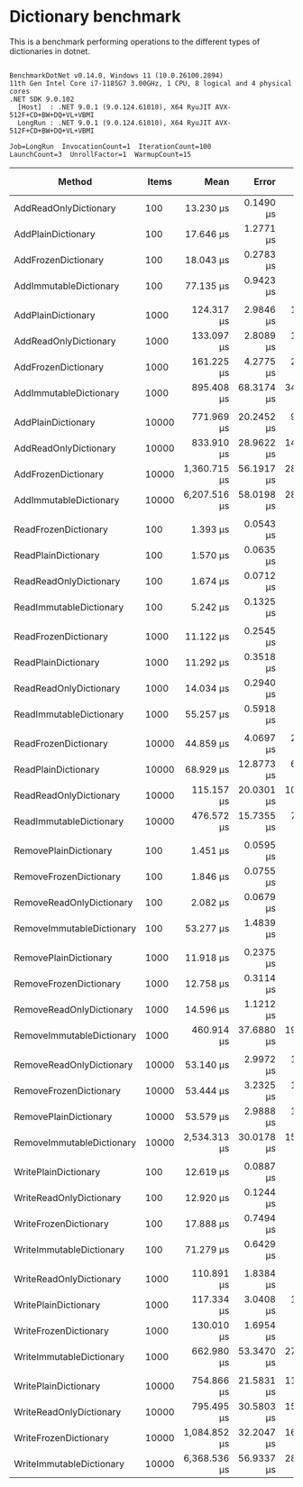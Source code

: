 # Dictionary benchmark

This is a benchmark performing operations to the different types of dictionaries in dotnet.

```

BenchmarkDotNet v0.14.0, Windows 11 (10.0.26100.2894)
11th Gen Intel Core i7-1185G7 3.00GHz, 1 CPU, 8 logical and 4 physical cores
.NET SDK 9.0.102
  [Host]  : .NET 9.0.1 (9.0.124.61010), X64 RyuJIT AVX-512F+CD+BW+DQ+VL+VBMI
  LongRun : .NET 9.0.1 (9.0.124.61010), X64 RyuJIT AVX-512F+CD+BW+DQ+VL+VBMI

Job=LongRun  InvocationCount=1  IterationCount=100  
LaunchCount=3  UnrollFactor=1  WarmupCount=15  

```
| Method                    | Items | Mean         | Error      | StdDev      | StdErr     | Min          | Max          | Op/s      | Ratio | Gen0      | Gen1      | Allocated  | Alloc Ratio |
|-------------------------- |------ |-------------:|-----------:|------------:|-----------:|-------------:|-------------:|----------:|------:|----------:|----------:|-----------:|------------:|
| AddReadOnlyDictionary     | 100   |    13.230 μs |  0.1490 μs |   0.7149 μs |  0.0448 μs |    12.100 μs |    15.600 μs |  75,584.7 |  0.82 |         - |         - |    17024 B |        1.00 |
| AddPlainDictionary        | 100   |    17.646 μs |  1.2771 μs |   6.2595 μs |  0.3838 μs |    12.100 μs |    40.900 μs |  56,669.3 |  1.10 |         - |         - |    16984 B |        1.00 |
| AddFrozenDictionary       | 100   |    18.043 μs |  0.2783 μs |   1.3350 μs |  0.0836 μs |    16.700 μs |    23.100 μs |  55,422.7 |  1.12 |         - |         - |    26160 B |        1.54 |
| AddImmutableDictionary    | 100   |    77.135 μs |  0.9423 μs |   4.6363 μs |  0.2832 μs |    70.600 μs |    93.600 μs |  12,964.3 |  4.79 |         - |         - |    69432 B |        4.09 |
|                           |       |              |            |             |            |              |              |           |       |           |           |            |             |
| AddPlainDictionary        | 1000  |   124.317 μs |  2.9846 μs |  14.8793 μs |  0.8973 μs |   101.900 μs |   169.300 μs |   8,043.9 |  1.01 |         - |         - |   162016 B |        1.00 |
| AddReadOnlyDictionary     | 1000  |   133.097 μs |  2.8089 μs |  13.8724 μs |  0.8442 μs |   111.400 μs |   180.500 μs |   7,513.3 |  1.09 |         - |         - |   162056 B |        1.00 |
| AddFrozenDictionary       | 1000  |   161.225 μs |  4.2775 μs |  21.0054 μs |  1.2855 μs |   128.000 μs |   223.100 μs |   6,202.5 |  1.31 |         - |         - |   250248 B |        1.54 |
| AddImmutableDictionary    | 1000  |   895.408 μs | 68.3174 μs | 348.0950 μs | 20.5474 μs |   396.700 μs | 2,061.500 μs |   1,116.8 |  7.30 |         - |         - |   902296 B |        5.57 |
|                           |       |              |            |             |            |              |              |           |       |           |           |            |             |
| AddPlainDictionary        | 10000 |   771.969 μs | 20.2452 μs |  99.7972 μs |  6.0847 μs |   635.900 μs | 1,170.700 μs |   1,295.4 |  1.01 |         - |         - |  1549336 B |        1.00 |
| AddReadOnlyDictionary     | 10000 |   833.910 μs | 28.9622 μs | 146.2516 μs |  8.7092 μs |   624.900 μs | 1,407.600 μs |   1,199.2 |  1.10 |         - |         - |  1549376 B |        1.00 |
| AddFrozenDictionary       | 10000 | 1,360.715 μs | 56.1917 μs | 283.7538 μs | 16.8973 μs |   897.050 μs | 2,418.650 μs |     734.9 |  1.79 |         - |         - |  2458480 B |        1.59 |
| AddImmutableDictionary    | 10000 | 6,207.516 μs | 58.0198 μs | 284.9159 μs | 17.4366 μs | 5,460.700 μs | 7,043.700 μs |     161.1 |  8.16 | 1000.0000 | 1000.0000 | 11191000 B |        7.22 |
|                           |       |              |            |             |            |              |              |           |       |           |           |            |             |
| ReadFrozenDictionary      | 100   |     1.393 μs |  0.0543 μs |   0.2803 μs |  0.0163 μs |     1.000 μs |     2.200 μs | 718,124.1 |  0.92 |         - |         - |      736 B |        1.00 |
| ReadPlainDictionary       | 100   |     1.570 μs |  0.0635 μs |   0.3226 μs |  0.0191 μs |     1.100 μs |     2.600 μs | 636,871.5 |  1.04 |         - |         - |      736 B |        1.00 |
| ReadReadOnlyDictionary    | 100   |     1.674 μs |  0.0712 μs |   0.3655 μs |  0.0214 μs |     1.200 μs |     2.900 μs | 597,290.6 |  1.11 |         - |         - |      736 B |        1.00 |
| ReadImmutableDictionary   | 100   |     5.242 μs |  0.1325 μs |   0.6717 μs |  0.0399 μs |     4.300 μs |     7.600 μs | 190,770.5 |  3.48 |         - |         - |      736 B |        1.00 |
|                           |       |              |            |             |            |              |              |           |       |           |           |            |             |
| ReadFrozenDictionary      | 1000  |    11.122 μs |  0.2545 μs |   1.2686 μs |  0.0765 μs |     9.300 μs |    15.200 μs |  89,910.4 |  1.01 |         - |         - |      736 B |        1.00 |
| ReadPlainDictionary       | 1000  |    11.292 μs |  0.3518 μs |   1.7956 μs |  0.1058 μs |     9.100 μs |    17.300 μs |  88,560.9 |  1.02 |         - |         - |      736 B |        1.00 |
| ReadReadOnlyDictionary    | 1000  |    14.034 μs |  0.2940 μs |   1.4768 μs |  0.0884 μs |    12.150 μs |    19.400 μs |  71,253.4 |  1.27 |         - |         - |      736 B |        1.00 |
| ReadImmutableDictionary   | 1000  |    55.257 μs |  0.5918 μs |   3.0152 μs |  0.1780 μs |    48.200 μs |    64.500 μs |  18,097.1 |  5.00 |         - |         - |      736 B |        1.00 |
|                           |       |              |            |             |            |              |              |           |       |           |           |            |             |
| ReadFrozenDictionary      | 10000 |    44.859 μs |  4.0697 μs |  20.0612 μs |  1.2232 μs |    30.400 μs |   145.400 μs |  22,291.8 |  0.90 |         - |         - |      736 B |        1.00 |
| ReadPlainDictionary       | 10000 |    68.929 μs | 12.8773 μs |  63.7186 μs |  3.8706 μs |    37.350 μs |   405.800 μs |  14,507.6 |  1.39 |         - |         - |      736 B |        1.00 |
| ReadReadOnlyDictionary    | 10000 |   115.157 μs | 20.0301 μs | 102.4208 μs |  6.0248 μs |    53.700 μs |   496.300 μs |   8,683.8 |  2.32 |         - |         - |      736 B |        1.00 |
| ReadImmutableDictionary   | 10000 |   476.572 μs | 15.7355 μs |  79.8908 μs |  4.7323 μs |   405.500 μs |   749.600 μs |   2,098.3 |  9.60 |         - |         - |      736 B |        1.00 |
|                           |       |              |            |             |            |              |              |           |       |           |           |            |             |
| RemovePlainDictionary     | 100   |     1.451 μs |  0.0595 μs |   0.3076 μs |  0.0179 μs |     1.100 μs |     2.400 μs | 689,252.3 |  1.04 |         - |         - |      736 B |        1.00 |
| RemoveFrozenDictionary    | 100   |     1.846 μs |  0.0755 μs |   0.3917 μs |  0.0227 μs |     1.400 μs |     3.200 μs | 541,674.3 |  1.33 |         - |         - |      736 B |        1.00 |
| RemoveReadOnlyDictionary  | 100   |     2.082 μs |  0.0679 μs |   0.3477 μs |  0.0204 μs |     1.450 μs |     3.300 μs | 480,212.0 |  1.50 |         - |         - |      776 B |        1.05 |
| RemoveImmutableDictionary | 100   |    53.277 μs |  1.4839 μs |   7.6147 μs |  0.4464 μs |    38.100 μs |    77.400 μs |  18,769.8 | 38.29 |         - |         - |    29848 B |       40.55 |
|                           |       |              |            |             |            |              |              |           |       |           |           |            |             |
| RemovePlainDictionary     | 1000  |    11.918 μs |  0.2375 μs |   1.1861 μs |  0.0714 μs |    10.400 μs |    16.500 μs |  83,908.4 |  1.01 |         - |         - |      736 B |        1.00 |
| RemoveFrozenDictionary    | 1000  |    12.758 μs |  0.3114 μs |   1.5467 μs |  0.0936 μs |    10.800 μs |    19.500 μs |  78,385.2 |  1.08 |         - |         - |      736 B |        1.00 |
| RemoveReadOnlyDictionary  | 1000  |    14.596 μs |  1.1212 μs |   5.6208 μs |  0.3371 μs |    10.800 μs |    43.100 μs |  68,511.7 |  1.24 |         - |         - |      776 B |        1.05 |
| RemoveImmutableDictionary | 1000  |   460.914 μs | 37.6880 μs | 194.4064 μs | 11.3380 μs |   165.100 μs | 1,152.900 μs |   2,169.6 | 39.02 |         - |         - |   443704 B |      602.86 |
|                           |       |              |            |             |            |              |              |           |       |           |           |            |             |
| RemoveReadOnlyDictionary  | 10000 |    53.140 μs |  2.9972 μs |  15.3529 μs |  0.9016 μs |    37.700 μs |    98.500 μs |  18,818.2 |  1.06 |         - |         - |      776 B |        1.05 |
| RemoveFrozenDictionary    | 10000 |    53.444 μs |  3.2325 μs |  16.7607 μs |  0.9726 μs |    37.100 μs |   106.900 μs |  18,711.3 |  1.07 |         - |         - |      736 B |        1.00 |
| RemovePlainDictionary     | 10000 |    53.579 μs |  2.9888 μs |  15.3368 μs |  0.8991 μs |    36.850 μs |   103.350 μs |  18,664.0 |  1.07 |         - |         - |      736 B |        1.00 |
| RemoveImmutableDictionary | 10000 | 2,534.313 μs | 30.0178 μs | 150.2034 μs |  9.0248 μs | 2,169.000 μs | 3,062.900 μs |     394.6 | 50.74 |         - |         - |  6004152 B |    8,157.82 |
|                           |       |              |            |             |            |              |              |           |       |           |           |            |             |
| WritePlainDictionary      | 100   |    12.619 μs |  0.0887 μs |   0.4287 μs |  0.0266 μs |    11.700 μs |    14.400 μs |  79,248.5 |  1.00 |         - |         - |    10336 B |        1.00 |
| WriteReadOnlyDictionary   | 100   |    12.920 μs |  0.1244 μs |   0.6038 μs |  0.0374 μs |    11.900 μs |    16.500 μs |  77,402.1 |  1.03 |         - |         - |    10376 B |        1.00 |
| WriteFrozenDictionary     | 100   |    17.888 μs |  0.7494 μs |   3.6799 μs |  0.2252 μs |    15.200 μs |    34.400 μs |  55,903.4 |  1.42 |         - |         - |    15200 B |        1.47 |
| WriteImmutableDictionary  | 100   |    71.279 μs |  0.6429 μs |   3.2049 μs |  0.1933 μs |    67.900 μs |    85.300 μs |  14,029.4 |  5.66 |         - |         - |    51456 B |        4.98 |
|                           |       |              |            |             |            |              |              |           |       |           |           |            |             |
| WriteReadOnlyDictionary   | 1000  |   110.891 μs |  1.8384 μs |   9.2834 μs |  0.5528 μs |   101.300 μs |   153.500 μs |   9,017.9 |  0.96 |         - |         - |    96776 B |        1.00 |
| WritePlainDictionary      | 1000  |   117.334 μs |  3.0408 μs |  15.1874 μs |  0.9142 μs |   101.800 μs |   167.900 μs |   8,522.7 |  1.01 |         - |         - |    96736 B |        1.00 |
| WriteFrozenDictionary     | 1000  |   130.010 μs |  1.6954 μs |   8.5145 μs |  0.5098 μs |   119.700 μs |   162.500 μs |   7,691.7 |  1.12 |         - |         - |   143552 B |        1.48 |
| WriteImmutableDictionary  | 1000  |   662.980 μs | 53.3470 μs | 275.6575 μs | 16.0494 μs |   372.900 μs | 1,559.100 μs |   1,508.3 |  5.73 |         - |         - |   711904 B |        7.36 |
|                           |       |              |            |             |            |              |              |           |       |           |           |            |             |
| WritePlainDictionary      | 10000 |   754.866 μs | 21.5831 μs | 111.9104 μs |  6.4937 μs |   639.100 μs | 1,122.000 μs |   1,324.7 |  1.02 |         - |         - |   960736 B |        1.00 |
| WriteReadOnlyDictionary   | 10000 |   795.495 μs | 30.5803 μs | 158.8340 μs |  9.2010 μs |   633.500 μs | 1,396.950 μs |   1,257.1 |  1.07 |         - |         - |   960776 B |        1.00 |
| WriteFrozenDictionary     | 10000 | 1,084.852 μs | 32.2047 μs | 164.3828 μs |  9.6863 μs |   774.850 μs | 1,523.550 μs |     921.8 |  1.47 |         - |         - |  1409072 B |        1.47 |
| WriteImmutableDictionary  | 10000 | 6,368.536 μs | 56.9337 μs | 289.0582 μs | 17.1223 μs | 5,710.500 μs | 7,031.050 μs |     157.0 |  8.60 | 1000.0000 | 1000.0000 |  9273120 B |        9.65 |
